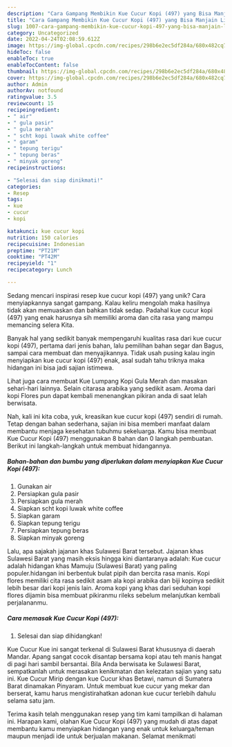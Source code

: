 ```yaml
---
description: "Cara Gampang Membikin Kue Cucur Kopi (497) yang Bisa Manjain Lidah"
title: "Cara Gampang Membikin Kue Cucur Kopi (497) yang Bisa Manjain Lidah"
slug: 1007-cara-gampang-membikin-kue-cucur-kopi-497-yang-bisa-manjain-lidah
category: Uncategorized
date: 2022-04-24T02:08:59.612Z
image: https://img-global.cpcdn.com/recipes/298b6e2ec5df284a/680x482cq70/kue-cucur-kopi-497-foto-resep-utama.jpg
hideToc: false
enableToc: true
enableTocContent: false
thumbnail: https://img-global.cpcdn.com/recipes/298b6e2ec5df284a/680x482cq70/kue-cucur-kopi-497-foto-resep-utama.jpg
cover: https://img-global.cpcdn.com/recipes/298b6e2ec5df284a/680x482cq70/kue-cucur-kopi-497-foto-resep-utama.jpg
author: Admin
authorAv: notfound
ratingvalue: 3.5
reviewcount: 15
recipeingredient:
- " air"
- " gula pasir"
- " gula merah"
- " scht kopi luwak white coffee"
- " garam"
- " tepung terigu"
- " tepung beras"
- " minyak goreng"
recipeinstructions:

- "Selesai dan siap dinikmati!"
categories:
- Resep
tags:
- kue
- cucur
- kopi

katakunci: kue cucur kopi 
nutrition: 150 calories
recipecuisine: Indonesian
preptime: "PT21M"
cooktime: "PT42M"
recipeyield: "1"
recipecategory: Lunch

---
```





Sedang mencari inspirasi resep kue cucur kopi (497) yang unik? Cara menyiapkannya sangat gampang. Kalau keliru mengolah maka hasilnya tidak akan memuaskan dan bahkan tidak sedap. Padahal kue cucur kopi (497) yang enak harusnya sih memiliki aroma dan cita rasa yang mampu memancing selera Kita.





Banyak hal yang sedikit banyak mempengaruhi kualitas rasa dari kue cucur kopi (497), pertama dari jenis bahan, lalu pemilihan bahan segar dan Bagus, sampai cara membuat dan menyajikannya. Tidak usah pusing kalau ingin menyiapkan kue cucur kopi (497) enak,      asal sudah tahu triknya maka hidangan ini bisa jadi sajian istimewa.














Lihat juga cara membuat Kue Lumpang Kopi Gula Merah dan masakan sehari-hari lainnya. Selain citarasa arabika yang sedikit asam. Aroma dari kopi Flores pun dapat kembali menenangkan pikiran anda di saat lelah berwisata.






Nah, kali ini kita coba, yuk, kreasikan kue cucur kopi (497) sendiri di rumah. Tetap dengan bahan sederhana, sajian ini bisa memberi manfaat dalam membantu menjaga kesehatan tubuhmu sekeluarga. Kamu bisa membuat Kue Cucur Kopi (497) menggunakan 8 bahan dan 0 langkah pembuatan. Berikut ini langkah-langkah untuk membuat hidangannya.

<!--inarticleads1-->

##### Bahan-bahan dan bumbu yang diperlukan dalam menyiapkan Kue Cucur Kopi (497):

1. Gunakan  air
1. Persiapkan  gula pasir
1. Persiapkan  gula merah
1. Siapkan  scht kopi luwak white coffee
1. Siapkan  garam
1. Siapkan  tepung terigu
1. Persiapkan  tepung beras
1. Siapkan  minyak goreng


Lalu, apa sajakah jajanan khas Sulawesi Barat tersebut. Jajanan khas Sulawesi Barat yang masih eksis hingga kini diantaranya adalah: Kue cucur adalah hidangan khas Mamuju (Sulawesi Barat) yang paling populer.hidangan ini berbentuk bulat pipih dan bercita rasa manis. Kopi flores memiliki cita rasa sedikit asam ala kopi arabika dan biji kopinya sedikit lebih besar dari kopi jenis lain. Aroma kopi yang khas dari seduhan kopi flores dijamin bisa membuat pikiranmu rileks sebelum melanjutkan kembali perjalananmu. 

<!--inarticleads2-->

##### Cara memasak Kue Cucur Kopi (497):


1. Selesai dan siap dihidangkan!

Kue Cucur Kue ini sangat terkenal di Sulawesi Barat khususnya di daerah Mandar. Apang sangat cocok disantap bersama kopi atau teh manis hangat di pagi hari sambil bersantai. Bila Anda berwisata ke Sulawesi Barat, sempatkanlah untuk merasakan kenikmatan dan kelezatan sajian yang satu ini. Kue Cucur Mirip dengan kue Cucur khas Betawi, namun di Sumatera Barat dinamakan Pinyaram. Untuk membuat kue cucur yang mekar dan berserat, kamu harus mengistirahatkan adonan kue cucur terlebih dahulu selama satu jam. 

Terima kasih telah menggunakan resep yang tim kami tampilkan di halaman ini. Harapan kami, olahan Kue Cucur Kopi (497) yang mudah di atas dapat membantu kamu menyiapkan hidangan yang enak untuk keluarga/teman maupun menjadi ide untuk berjualan makanan. Selamat menikmati
